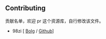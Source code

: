 ## Contributing

贡献名单，欢迎 pr 这个资源库，自行修改该文件。

- 98zi [ [Bolg](https://zishu.me) / [Github](https://github.com/98zi)]
